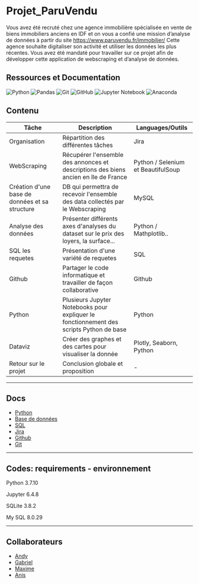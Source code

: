 # Projet_ParuVendu

Vous avez été recruté chez une agence immobilière spécialisée en vente de biens
immobiliers anciens en IDF et on vous a confié une mission d’analyse de données à partir du
site https://www.paruvendu.fr/immobilier/ 
Cette agence souhaite digitaliser son activité et utiliser les données les plus récentes. Vous
avez été mandaté pour travailler sur ce projet afin de développer cette application de
webscraping et d’analyse de données.

## Ressources et Documentation

![Python](https://img.shields.io/badge/Python-3776AB?style=style=flat&logo=python&logoColor=white)
![Pandas](https://img.shields.io/badge/Pandas-2C2D72?style=flat&logo=pandas&logoColor=white)
![Git](https://img.shields.io/badge/-Git-333333?style=flat&logo=git)
![GitHub](https://img.shields.io/badge/-GitHub-333333?style=flat&logo=github)
![Jupyter Notebook](https://img.shields.io/badge/jupyter-%23FA0F00.svg?style=flat&logo=jupyter&logoColor=white)
![Anaconda](https://img.shields.io/badge/Anaconda-%2344A833.svg?style=for-the-badge&logo=anaconda&logoColor=white)


## Contenu

| Tâche                     | Description|Languages/Outils|
|-------------------------|  --------|---|
|Organisation         |Répartition des différentes tâches |Jira
|WebScraping          |Récupérer l'ensemble des annonces et descriptions des biens ancien en Ile de France | Python / Selenium et BeautifulSoup|
|Création d'une base de données et sa structure         |DB qui permettra de recevoir l'ensemble des data collectés par le Webscraping | MySQL|
|Analyse des données         |Présenter différents axes d'analyses du dataset sur le prix des loyers, la surface...  |Python / Mathplotlib..|
|SQL les requetes         |Présentation d'une variété de requetes |SQL|
|Github         |Partager le code informatique et travailler de façon collaborative |Github|
|Python        |Plusieurs Jupyter Notebooks pour expliquer le fonctionnement des scripts Python de base |Python|
|Dataviz       |Créer des graphes et des cartes pour visualiser la donnée |Plotly, Seaborn, Python 
|Retour sur le projet         |Conclusion globale et proposition |-|


--------------------------------------------------------------------------------

## Docs

- [Python](https://www.python.org/) 
- [Base de données](https://support.microsoft.com/fr-fr/office/principes-fondamentaux-des-bases-de-donn%C3%A9es-a849ac16-07c7-4a31-9948-3c8c94a7c204)
- [SQL](https://sql.sh/) 
- [Jira](https://www.atlassian.com/fr/agile/tutorials)
- [Github](https://docs.github.com/en)
- [Git](https://www.atlassian.com/fr/git)

--------------------------------------------------------------------------------

## Codes: requirements - environnement

Python 3.7.10

Jupyter 6.4.8

SQLite 3.8.2

My SQL 8.0.29

--------------------------------------------------------------------------------

## Collaborateurs

 - [Andy](https://github.com/75andybermond) 
 - [Gabriel](https://github.com/Chtonium)
 - [Maxime](https://github.com/Pacha75)
 - [Anis](https://github.com/anuiit)

